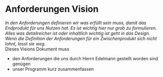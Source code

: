 # Anforderungen Vision
_In den Anforderungen definieren wir was erfüllt sein muss, damit das Endprodukt für uns Nutzen hat. 
Es ist wichtig hier nur grob zu formulieren.
Alles was detailreicher ist oder inhaltlich wichtig ist geht in das Design. 
Wenn die Definition der Anforderungen für ein Zwischenprodukt sich nicht lohnt, lasst sie weg._    
Dieses Visions Dokument muss 
* den Anforderungen die uns durch Herrn Edelmann gestellt worden sind genügen
* unser Programm kurz zusammenfassen

